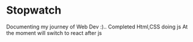# Stopwatch
Documenting my journey of Web Dev :)..
Completed Html,CSS doing js At the moment will switch to react after js 
